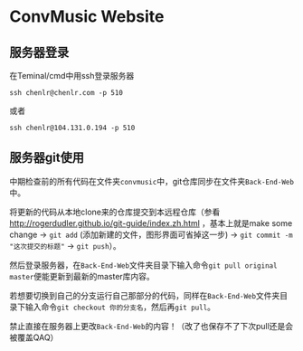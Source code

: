 # ConvMusic Website

## 服务器登录
在Teminal/cmd中用ssh登录服务器

`ssh chenlr@chenlr.com -p 510`

或者

`ssh chenlr@104.131.0.194 -p 510`

## 服务器git使用
中期检查前的所有代码在文件夹`convmusic`中，git仓库同步在文件夹`Back-End-Web`中。

将更新的代码从本地clone来的仓库提交到本远程仓库（参看 http://rogerdudler.github.io/git-guide/index.zh.html ，基本上就是make some change -> `git add` (添加新建的文件，图形界面可省掉这一步) -> `git commit -m "这次提交的标题"` -> `git push`）。

然后登录服务器，在`Back-End-Web`文件夹目录下输入命令`git pull original master`便能更新到最新的master库内容。

若想要切换到自己的分支运行自己那部分的代码，同样在`Back-End-Web`文件夹目录下输入命令`git checkout 你的分支名`，然后再`git pull`。

禁止直接在服务器上更改`Back-End-Web`的内容！（改了也保存不了下次pull还是会被覆盖QAQ）
